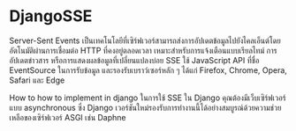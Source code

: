 # DjangoSSE
Server-Sent Events เป็นเทคโนโลยีที่เซิร์ฟเวอร์สามารถส่งการอัปเดตข้อมูลไปยังไคลเอ็นต์โดยอัตโนมัติผ่านการเชื่อมต่อ HTTP ที่คงอยู่ตลอดเวลา เหมาะสำหรับการแจ้งเตือนแบบเรียลไทม์ การอัปเดตข่าวสาร หรือการแสดงผลข้อมูลที่เปลี่ยนแปลงบ่อย SSE ใช้ JavaScript API ที่ชื่อ EventSource ในการรับข้อมูล และรองรับเบราว์เซอร์หลัก ๆ ได้แก่ Firefox, Chrome, Opera, Safari และ Edge 

How to how to implement in django
ในการใช้ SSE ใน Django คุณต้องมีเว็บเซิร์ฟเวอร์แบบ asynchronous ซึ่ง Django เวอร์ชันใหม่รองรับการทำงานนี้ได้อย่างสมบูรณ์ด้วยความช่วยเหลือของเซิร์ฟเวอร์ ASGI เช่น Daphne


